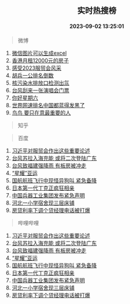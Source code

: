 <div align="center"><h2>实时热搜榜</h2><h4>2023-09-02 13:25:01</h4></div>

> 微博  

1. [微信图片可以生成excel](https://s.weibo.com/weibo?q=%E5%BE%AE%E4%BF%A1%E5%9B%BE%E7%89%87%E5%8F%AF%E4%BB%A5%E7%94%9F%E6%88%90excel&t=31&band_rank=1&Refer=top)<br />
2. [香港月租12000元的房子](https://s.weibo.com/weibo?q=%E9%A6%99%E6%B8%AF%E6%9C%88%E7%A7%9F12000%E5%85%83%E7%9A%84%E6%88%BF%E5%AD%90&t=31&band_rank=2&Refer=top)<br />
3. [感受2023服贸会风采](https://s.weibo.com/weibo?q=%23%E6%84%9F%E5%8F%972023%E6%9C%8D%E8%B4%B8%E4%BC%9A%E9%A3%8E%E9%87%87%23&t=31&band_rank=3&Refer=top)<br />
4. [胡兵一公排名倒数](https://s.weibo.com/weibo?q=%23%E8%83%A1%E5%85%B5%E4%B8%80%E5%85%AC%E6%8E%92%E5%90%8D%E5%80%92%E6%95%B0%23&t=31&band_rank=4&Refer=top)<br />
5. [核污染水排放口检测出氚](https://s.weibo.com/weibo?q=%23%E6%A0%B8%E6%B1%A1%E6%9F%93%E6%B0%B4%E6%8E%92%E6%94%BE%E5%8F%A3%E6%A3%80%E6%B5%8B%E5%87%BA%E6%B0%9A%23&t=31&band_rank=5&Refer=top)<br />
6. [台风刮来一张演唱会门票](https://s.weibo.com/weibo?q=%23%E5%8F%B0%E9%A3%8E%E5%88%AE%E6%9D%A5%E4%B8%80%E5%BC%A0%E6%BC%94%E5%94%B1%E4%BC%9A%E9%97%A8%E7%A5%A8%23&t=31&band_rank=6&Refer=top)<br />
7. [你好星期六](https://s.weibo.com/weibo?q=%E4%BD%A0%E5%A5%BD%E6%98%9F%E6%9C%9F%E5%85%AD&t=31&band_rank=7&Refer=top)<br />
8. [世界网速排名中国都蓝得发黑了](https://s.weibo.com/weibo?q=%23%E4%B8%96%E7%95%8C%E7%BD%91%E9%80%9F%E6%8E%92%E5%90%8D%E4%B8%AD%E5%9B%BD%E9%83%BD%E8%93%9D%E5%BE%97%E5%8F%91%E9%BB%91%E4%BA%86%23&t=31&band_rank=8&Refer=top)<br />
9. [鸟鸟 要只在意最重要的人](https://s.weibo.com/weibo?q=%E9%B8%9F%E9%B8%9F%20%E8%A6%81%E5%8F%AA%E5%9C%A8%E6%84%8F%E6%9C%80%E9%87%8D%E8%A6%81%E7%9A%84%E4%BA%BA&t=31&band_rank=9&Refer=top)<br />

> 知乎  


> 百度  

1. [习近平对服贸会作出这些重要论述](https://www.baidu.com/s?wd=%E4%B9%A0%E8%BF%91%E5%B9%B3%E5%AF%B9%E6%9C%8D%E8%B4%B8%E4%BC%9A%E4%BD%9C%E5%87%BA%E8%BF%99%E4%BA%9B%E9%87%8D%E8%A6%81%E8%AE%BA%E8%BF%B0&sa=fyb_news&rsv_dl=fyb_news)<br />
2. [台风苏拉入海充能 或将二次登陆广东](https://www.baidu.com/s?wd=%E5%8F%B0%E9%A3%8E%E8%8B%8F%E6%8B%89%E5%85%A5%E6%B5%B7%E5%85%85%E8%83%BD+%E6%88%96%E5%B0%86%E4%BA%8C%E6%AC%A1%E7%99%BB%E9%99%86%E5%B9%BF%E4%B8%9C&sa=fyb_news&rsv_dl=fyb_news)<br />
3. [台风致福建强降雨 有板房被冲走](https://www.baidu.com/s?wd=%E5%8F%B0%E9%A3%8E%E8%87%B4%E7%A6%8F%E5%BB%BA%E5%BC%BA%E9%99%8D%E9%9B%A8+%E6%9C%89%E6%9D%BF%E6%88%BF%E8%A2%AB%E5%86%B2%E8%B5%B0&sa=fyb_news&rsv_dl=fyb_news)<br />
4. [“星耀”亚运](https://www.baidu.com/s?wd=%E2%80%9C%E6%98%9F%E8%80%80%E2%80%9D%E4%BA%9A%E8%BF%90&sa=fyb_news&rsv_dl=fyb_news)<br />
5. [国航航班飞行中现怪异狗叫 紧急备降](https://www.baidu.com/s?wd=%E5%9B%BD%E8%88%AA%E8%88%AA%E7%8F%AD%E9%A3%9E%E8%A1%8C%E4%B8%AD%E7%8E%B0%E6%80%AA%E5%BC%82%E7%8B%97%E5%8F%AB+%E7%B4%A7%E6%80%A5%E5%A4%87%E9%99%8D&sa=fyb_news&rsv_dl=fyb_news)<br />
6. [日本第一代丁克正疯狂相亲](https://www.baidu.com/s?wd=%E6%97%A5%E6%9C%AC%E7%AC%AC%E4%B8%80%E4%BB%A3%E4%B8%81%E5%85%8B%E6%AD%A3%E7%96%AF%E7%8B%82%E7%9B%B8%E4%BA%B2&sa=fyb_news&rsv_dl=fyb_news)<br />
7. [中国兵器工业集团发布紧急声明](https://www.baidu.com/s?wd=%E4%B8%AD%E5%9B%BD%E5%85%B5%E5%99%A8%E5%B7%A5%E4%B8%9A%E9%9B%86%E5%9B%A2%E5%8F%91%E5%B8%83%E7%B4%A7%E6%80%A5%E5%A3%B0%E6%98%8E&sa=fyb_news&rsv_dl=fyb_news)<br />
8. [河北一小学宿舍现三层床铺](https://www.baidu.com/s?wd=%E6%B2%B3%E5%8C%97%E4%B8%80%E5%B0%8F%E5%AD%A6%E5%AE%BF%E8%88%8D%E7%8E%B0%E4%B8%89%E5%B1%82%E5%BA%8A%E9%93%BA&sa=fyb_news&rsv_dl=fyb_news)<br />
9. [房贷利率下调个贷经理电话被打爆](https://www.baidu.com/s?wd=%E6%88%BF%E8%B4%B7%E5%88%A9%E7%8E%87%E4%B8%8B%E8%B0%83%E4%B8%AA%E8%B4%B7%E7%BB%8F%E7%90%86%E7%94%B5%E8%AF%9D%E8%A2%AB%E6%89%93%E7%88%86&sa=fyb_news&rsv_dl=fyb_news)<br />

> 哔哩哔哩  

1. [习近平对服贸会作出这些重要论述](https://www.baidu.com/s?wd=%E4%B9%A0%E8%BF%91%E5%B9%B3%E5%AF%B9%E6%9C%8D%E8%B4%B8%E4%BC%9A%E4%BD%9C%E5%87%BA%E8%BF%99%E4%BA%9B%E9%87%8D%E8%A6%81%E8%AE%BA%E8%BF%B0&sa=fyb_news&rsv_dl=fyb_news)<br />
2. [台风苏拉入海充能 或将二次登陆广东](https://www.baidu.com/s?wd=%E5%8F%B0%E9%A3%8E%E8%8B%8F%E6%8B%89%E5%85%A5%E6%B5%B7%E5%85%85%E8%83%BD+%E6%88%96%E5%B0%86%E4%BA%8C%E6%AC%A1%E7%99%BB%E9%99%86%E5%B9%BF%E4%B8%9C&sa=fyb_news&rsv_dl=fyb_news)<br />
3. [台风致福建强降雨 有板房被冲走](https://www.baidu.com/s?wd=%E5%8F%B0%E9%A3%8E%E8%87%B4%E7%A6%8F%E5%BB%BA%E5%BC%BA%E9%99%8D%E9%9B%A8+%E6%9C%89%E6%9D%BF%E6%88%BF%E8%A2%AB%E5%86%B2%E8%B5%B0&sa=fyb_news&rsv_dl=fyb_news)<br />
4. [“星耀”亚运](https://www.baidu.com/s?wd=%E2%80%9C%E6%98%9F%E8%80%80%E2%80%9D%E4%BA%9A%E8%BF%90&sa=fyb_news&rsv_dl=fyb_news)<br />
5. [国航航班飞行中现怪异狗叫 紧急备降](https://www.baidu.com/s?wd=%E5%9B%BD%E8%88%AA%E8%88%AA%E7%8F%AD%E9%A3%9E%E8%A1%8C%E4%B8%AD%E7%8E%B0%E6%80%AA%E5%BC%82%E7%8B%97%E5%8F%AB+%E7%B4%A7%E6%80%A5%E5%A4%87%E9%99%8D&sa=fyb_news&rsv_dl=fyb_news)<br />
6. [日本第一代丁克正疯狂相亲](https://www.baidu.com/s?wd=%E6%97%A5%E6%9C%AC%E7%AC%AC%E4%B8%80%E4%BB%A3%E4%B8%81%E5%85%8B%E6%AD%A3%E7%96%AF%E7%8B%82%E7%9B%B8%E4%BA%B2&sa=fyb_news&rsv_dl=fyb_news)<br />
7. [中国兵器工业集团发布紧急声明](https://www.baidu.com/s?wd=%E4%B8%AD%E5%9B%BD%E5%85%B5%E5%99%A8%E5%B7%A5%E4%B8%9A%E9%9B%86%E5%9B%A2%E5%8F%91%E5%B8%83%E7%B4%A7%E6%80%A5%E5%A3%B0%E6%98%8E&sa=fyb_news&rsv_dl=fyb_news)<br />
8. [河北一小学宿舍现三层床铺](https://www.baidu.com/s?wd=%E6%B2%B3%E5%8C%97%E4%B8%80%E5%B0%8F%E5%AD%A6%E5%AE%BF%E8%88%8D%E7%8E%B0%E4%B8%89%E5%B1%82%E5%BA%8A%E9%93%BA&sa=fyb_news&rsv_dl=fyb_news)<br />
9. [房贷利率下调个贷经理电话被打爆](https://www.baidu.com/s?wd=%E6%88%BF%E8%B4%B7%E5%88%A9%E7%8E%87%E4%B8%8B%E8%B0%83%E4%B8%AA%E8%B4%B7%E7%BB%8F%E7%90%86%E7%94%B5%E8%AF%9D%E8%A2%AB%E6%89%93%E7%88%86&sa=fyb_news&rsv_dl=fyb_news)<br />
